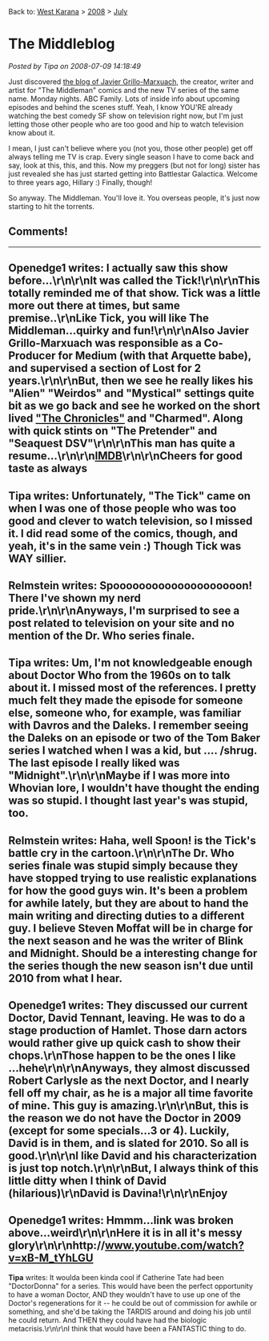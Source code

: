 Back to: [West Karana](/posts/westkarana.md) > [2008](/posts/2008/westkarana.md) > [July](./westkarana.md)
# The Middleblog

*Posted by Tipa on 2008-07-09 14:18:49*

Just discovered [the blog of Javier Grillo-Marxuach](http://themiddleblog.livejournal.com/), the creator, writer and artist for "The Middleman" comics and the new TV series of the same name. Monday nights. ABC Family. Lots of inside info about upcoming episodes and behind the scenes stuff. Yeah, I know YOU'RE already watching the best comedy SF show on television right now, but I'm just letting those other people who are too good and hip to watch television know about it.

I mean, I just can't believe where you (not you, those other people) get off always telling me TV is crap. Every single season I have to come back and say, look at this, this, and this. Now my preggers (but not for long) sister has just revealed she has just started getting into Battlestar Galactica. Welcome to three years ago, Hillary :) Finally, though!

So anyway. The Middleman. You'll love it. You overseas people, it's just now starting to hit the torrents.

## Comments!
---
**Openedge1** writes: I actually saw this show before...\r\n\r\nIt was called the Tick!\r\n\r\nThis totally reminded me of that show. Tick was a little more out there at times, but same premise..\r\nLike Tick, you will like The Middleman...quirky and fun!\r\n\r\nAlso Javier Grillo-Marxuach was responsible as a Co-Producer for Medium (with that Arquette babe), and supervised a section of Lost for 2 years.\r\n\r\nBut, then we see he really likes his "Alien" "Weirdos" and "Mystical" settings quite bit as we go back and see he worked on the short lived <a href="http://en.wikipedia.org/wiki/The_Chronicle_(TV_series)" rel="nofollow">"The Chronicles"</a> and "Charmed". Along with quick stints on "The Pretender" and "Seaquest DSV"\r\n\r\nThis man has quite a resume...\r\n\r\n<a href="http://www.imdb.com/name/nm0342057/" rel="nofollow">IMDB</a>\r\n\r\nCheers for good taste as always
---
**Tipa** writes: Unfortunately, "The Tick" came on when I was one of those people who was too good and clever to watch television, so I missed it. I did read some of the comics, though, and yeah, it's in the same vein :) Though Tick was WAY sillier.
---
**Relmstein** writes: Spoooooooooooooooooooon! There I've shown my nerd pride.\r\n\r\nAnyways, I'm surprised to see a post related to television on your site and no mention of the Dr. Who series finale.
---
**Tipa** writes: Um, I'm not knowledgeable enough about Doctor Who from the 1960s on to talk about it. I missed most of the references. I pretty much felt they made the episode for someone else, someone who, for example, was familiar with Davros and the Daleks. I remember seeing the Daleks on an episode or two of the Tom Baker series I watched when I was a kid, but .... /shrug. The last episode I really liked was "Midnight".\r\n\r\nMaybe if I was more into Whovian lore, I wouldn't have thought the ending was so stupid. I thought last year's was stupid, too.
---
**Relmstein** writes: Haha, well Spoon! is the Tick's battle cry in the cartoon.\r\n\r\nThe Dr. Who series finale was stupid simply because they have stopped trying to use realistic explanations for how the good guys win. It's been a problem for awhile lately, but they are about to hand the main writing and directing duties to a different guy. I believe Steven Moffat will be in charge for the next season and he was the writer of Blink and Midnight.  Should be a interesting change for the series though the new season isn't due until 2010 from what I hear.
---
**Openedge1** writes: They discussed our current Doctor, David Tennant,  leaving. He was to do a stage production of Hamlet. Those darn actors would rather give up quick cash to show their chops.\r\nThose happen to be the ones I like ...hehe\r\n\r\nAnyways, they almost discussed Robert Carlysle as the next Doctor, and I nearly fell off my chair, as he is a major all time favorite of mine. This guy is amazing.\r\n\r\nBut, this is the reason we do not have the Doctor in 2009 (except for some specials...3 or 4). Luckily, David is in them, and is slated for 2010. So all is good.\r\n\r\nI like David and his characterization is just top notch.\r\n\r\nBut, I always think of this little ditty when I think of David (hilarious)\r\n<a>David is Davina!</a>\r\n\r\nEnjoy
---
**Openedge1** writes: Hmmm...link was broken above...weird\r\n\r\nHere it is in all it's messy glory\r\n\r\nhttp://www.youtube.com/watch?v=xB-M_tYhLGU
---
**Tipa** writes: It woulda been kinda cool if Catherine Tate had been "DoctorDonna" for a series. This would have been the perfect opportunity to have a woman Doctor, AND they wouldn't have to use up one of the Doctor's regenerations for it -- he could be out of commission for awhile or something, and she'd be taking the TARDIS around and doing his job until he could return. And THEN they could have had the biologic metacrisis.\r\n\r\nI think that would have been a FANTASTIC thing to do.

